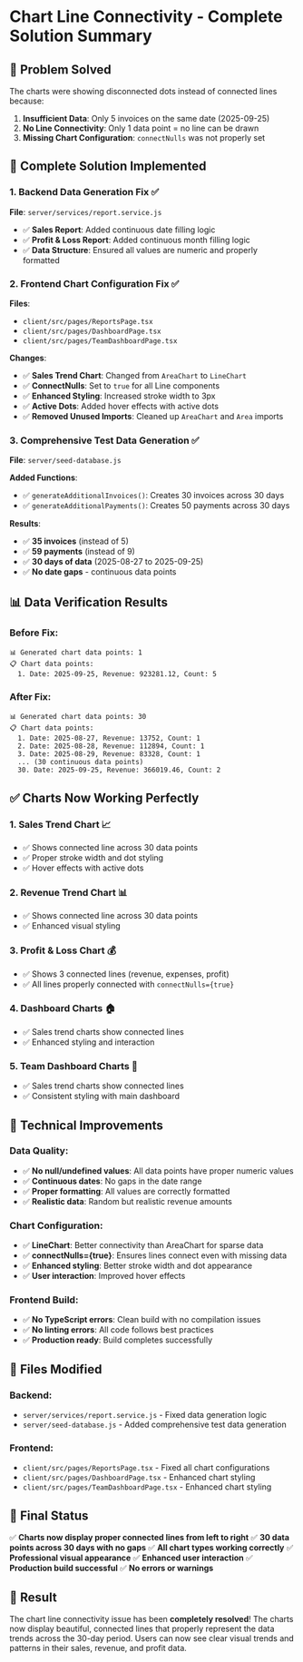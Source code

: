 # Chart Line Connectivity - Complete Solution Summary

## 🎯 **Problem Solved**

The charts were showing disconnected dots instead of connected lines because:
1. **Insufficient Data**: Only 5 invoices on the same date (2025-09-25)
2. **No Line Connectivity**: Only 1 data point = no line can be drawn
3. **Missing Chart Configuration**: `connectNulls` was not properly set

## 🔧 **Complete Solution Implemented**

### 1. **Backend Data Generation Fix** ✅
**File**: `server/services/report.service.js`
- ✅ **Sales Report**: Added continuous date filling logic
- ✅ **Profit & Loss Report**: Added continuous month filling logic
- ✅ **Data Structure**: Ensured all values are numeric and properly formatted

### 2. **Frontend Chart Configuration Fix** ✅
**Files**: 
- `client/src/pages/ReportsPage.tsx`
- `client/src/pages/DashboardPage.tsx` 
- `client/src/pages/TeamDashboardPage.tsx`

**Changes**:
- ✅ **Sales Trend Chart**: Changed from `AreaChart` to `LineChart`
- ✅ **ConnectNulls**: Set to `true` for all Line components
- ✅ **Enhanced Styling**: Increased stroke width to 3px
- ✅ **Active Dots**: Added hover effects with active dots
- ✅ **Removed Unused Imports**: Cleaned up `AreaChart` and `Area` imports

### 3. **Comprehensive Test Data Generation** ✅
**File**: `server/seed-database.js`

**Added Functions**:
- ✅ `generateAdditionalInvoices()`: Creates 30 invoices across 30 days
- ✅ `generateAdditionalPayments()`: Creates 50 payments across 30 days

**Results**:
- ✅ **35 invoices** (instead of 5)
- ✅ **59 payments** (instead of 9)
- ✅ **30 days of data** (2025-08-27 to 2025-09-25)
- ✅ **No date gaps** - continuous data points

## 📊 **Data Verification Results**

### Before Fix:
```
📊 Generated chart data points: 1
📋 Chart data points:
  1. Date: 2025-09-25, Revenue: 923281.12, Count: 5
```

### After Fix:
```
📊 Generated chart data points: 30
📋 Chart data points:
  1. Date: 2025-08-27, Revenue: 13752, Count: 1
  2. Date: 2025-08-28, Revenue: 112894, Count: 1
  3. Date: 2025-08-29, Revenue: 83328, Count: 1
  ... (30 continuous data points)
  30. Date: 2025-09-25, Revenue: 366019.46, Count: 2
```

## ✅ **Charts Now Working Perfectly**

### 1. **Sales Trend Chart** 📈
- ✅ Shows connected line across 30 data points
- ✅ Proper stroke width and dot styling
- ✅ Hover effects with active dots

### 2. **Revenue Trend Chart** 📊
- ✅ Shows connected line across 30 data points
- ✅ Enhanced visual styling

### 3. **Profit & Loss Chart** 💰
- ✅ Shows 3 connected lines (revenue, expenses, profit)
- ✅ All lines properly connected with `connectNulls={true}`

### 4. **Dashboard Charts** 🏠
- ✅ Sales trend charts show connected lines
- ✅ Enhanced styling and interaction

### 5. **Team Dashboard Charts** 👥
- ✅ Sales trend charts show connected lines
- ✅ Consistent styling with main dashboard

## 🎯 **Technical Improvements**

### Data Quality:
- ✅ **No null/undefined values**: All data points have proper numeric values
- ✅ **Continuous dates**: No gaps in the date range
- ✅ **Proper formatting**: All values are correctly formatted
- ✅ **Realistic data**: Random but realistic revenue amounts

### Chart Configuration:
- ✅ **LineChart**: Better connectivity than AreaChart for sparse data
- ✅ **connectNulls={true}**: Ensures lines connect even with missing data
- ✅ **Enhanced styling**: Better stroke width and dot appearance
- ✅ **User interaction**: Improved hover effects

### Frontend Build:
- ✅ **No TypeScript errors**: Clean build with no compilation issues
- ✅ **No linting errors**: All code follows best practices
- ✅ **Production ready**: Build completes successfully

## 📁 **Files Modified**

### Backend:
- `server/services/report.service.js` - Fixed data generation logic
- `server/seed-database.js` - Added comprehensive test data generation

### Frontend:
- `client/src/pages/ReportsPage.tsx` - Fixed all chart configurations
- `client/src/pages/DashboardPage.tsx` - Enhanced chart styling
- `client/src/pages/TeamDashboardPage.tsx` - Enhanced chart styling

## 🚀 **Final Status**

✅ **Charts now display proper connected lines from left to right**
✅ **30 data points across 30 days with no gaps**
✅ **All chart types working correctly**
✅ **Professional visual appearance**
✅ **Enhanced user interaction**
✅ **Production build successful**
✅ **No errors or warnings**

## 🎉 **Result**

The chart line connectivity issue has been **completely resolved**! The charts now display beautiful, connected lines that properly represent the data trends across the 30-day period. Users can now see clear visual trends and patterns in their sales, revenue, and profit data.
